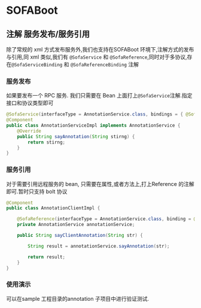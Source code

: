 # SOFABoot

## 注解 服务发布/服务引用

除了常规的 xml 方式发布服务外,我们也支持在SOFABoot 环境下,注解方式的发布与引用,同 xml 类似,我们有
`@SofaService` 和 `@SofaReference`,同时对于多协议,存在`@SofaServiceBinding` 和 `@SofaReferenceBinding` 注解

### 服务发布

如果要发布一个 RPC 服务. 我们只需要在 Bean 上面打上`@SofaService`注解.指定接口和协议类型即可


```java
@SofaService(interfaceType = AnnotationService.class, bindings = { @SofaServiceBinding(bindingType = "bolt") })
@Component
public class AnnotationServiceImpl implements AnnotationService {
    @Override
    public String sayAnnotation(String stirng) {
        return stirng;
    }
}
```


### 服务引用

对于需要引用远程服务的 bean, 只需要在属性,或者方法上,打上Reference 的注解即可.暂时只支持 bolt 协议

```java
@Component
public class AnnotationClientImpl {

    @SofaReference(interfaceType = AnnotationService.class, binding = @SofaReferenceBinding(bindingType = "bolt"))
    private AnnotationService annotationService;

    public String sayClientAnnotation(String str) {

        String result = annotationService.sayAnnotation(str);

        return result;
    }
}

```

### 使用演示

可以在sample 工程目录的annotation 子项目中进行验证测试.